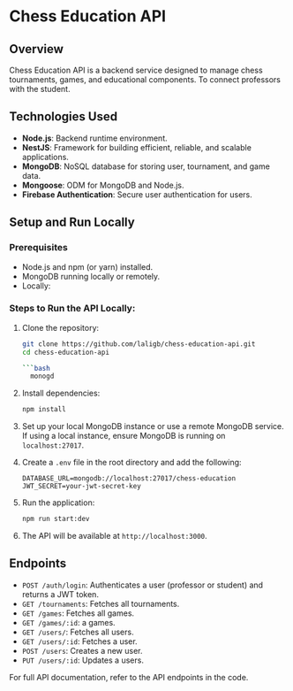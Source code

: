 # Chess Education API

## Overview

Chess Education API is a backend service designed to manage chess tournaments, games, and educational components. To connect professors with the student.

## Technologies Used

- **Node.js**: Backend runtime environment.
- **NestJS**: Framework for building efficient, reliable, and scalable applications.
- **MongoDB**: NoSQL database for storing user, tournament, and game data.
- **Mongoose**: ODM for MongoDB and Node.js.
- **Firebase Authentication**: Secure user authentication for users.

## Setup and Run Locally

### Prerequisites

- Node.js and npm (or yarn) installed.
- MongoDB running locally or remotely.
- Locally:

### Steps to Run the API Locally:

1. Clone the repository:

   ````bash
   git clone https://github.com/laligb/chess-education-api.git
   cd chess-education-api

   ```bash
     monogd
   ````

2. Install dependencies:

   ```bash
   npm install
   ```

3. Set up your local MongoDB instance or use a remote MongoDB service. If using a local instance, ensure MongoDB is running on `localhost:27017`.

4. Create a `.env` file in the root directory and add the following:

   ```env
   DATABASE_URL=mongodb://localhost:27017/chess-education
   JWT_SECRET=your-jwt-secret-key
   ```

5. Run the application:

   ```bash
   npm run start:dev
   ```

6. The API will be available at `http://localhost:3000`.

## Endpoints

- `POST /auth/login`: Authenticates a user (professor or student) and returns a JWT token.
- `GET /tournaments`: Fetches all tournaments.
- `GET /games`: Fetches all games.
- `GET /games/:id`: a games.
- `GET /users/`: Fetches all users.
- `GET /users/:id`: Fetches a user.
- `POST /users`: Creates a new user.
- `PUT /users/:id`: Updates a users.

For full API documentation, refer to the API endpoints in the code.
